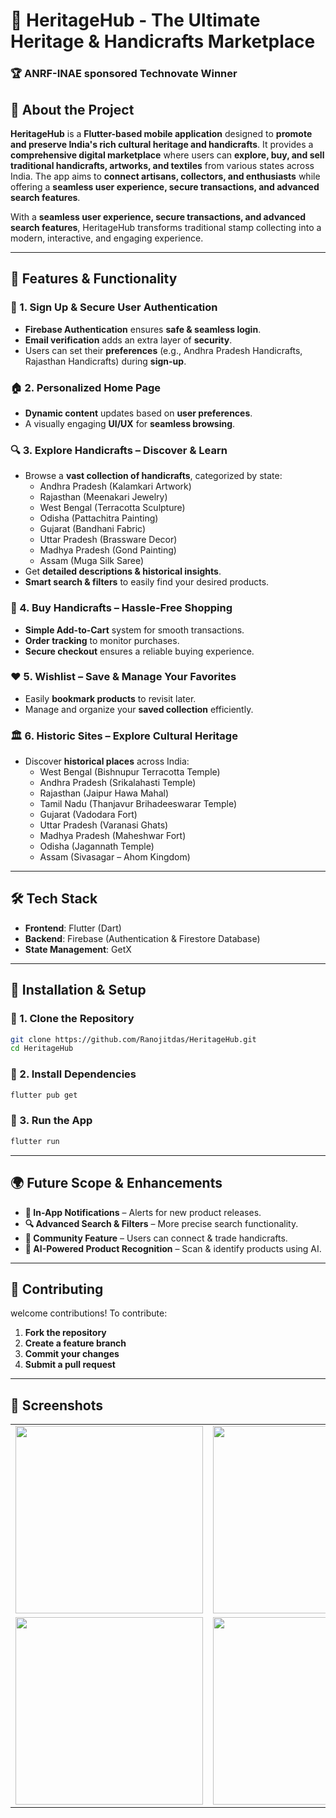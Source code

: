 # 📮 HeritageHub - The Ultimate Heritage & Handicrafts Marketplace

### 🏆 ANRF-INAE sponsored Technovate Winner


## 🌟 About the Project 


**HeritageHub** is a **Flutter-based mobile application** designed to **promote and preserve India's rich cultural heritage and handicrafts**. It provides a **comprehensive digital marketplace** where users can **explore, buy, and sell traditional handicrafts, artworks, and textiles** from various states across India. The app aims to **connect artisans, collectors, and enthusiasts** while offering a **seamless user experience, secure transactions, and advanced search features**.


With a **seamless user experience, secure transactions, and advanced search features**, HeritageHub transforms traditional stamp collecting into a modern, interactive, and engaging experience.

---


## 🚀 Features & Functionality

### 📝 1. Sign Up & Secure User Authentication
- **Firebase Authentication** ensures **safe & seamless login**.
- **Email verification** adds an extra layer of **security**.
- Users can set their **preferences** (e.g., Andhra Pradesh Handicrafts, Rajasthan Handicrafts) during **sign-up**.


### 🏠 2. Personalized Home Page
- **Dynamic content** updates based on **user preferences**.
- A visually engaging **UI/UX** for **seamless browsing**.


### 🔍 3. Explore Handicrafts – Discover & Learn
- Browse a **vast collection of handicrafts**, categorized by state:
  - Andhra Pradesh (Kalamkari Artwork)
  - Rajasthan (Meenakari Jewelry)
  - West Bengal (Terracotta Sculpture)
  - Odisha (Pattachitra Painting)
  - Gujarat (Bandhani Fabric)
  - Uttar Pradesh (Brassware Decor)
  - Madhya Pradesh (Gond Painting)
  - Assam (Muga Silk Saree)
- Get **detailed descriptions & historical insights**.
- **Smart search & filters** to easily find your desired products.

### 🛒 4. Buy Handicrafts – Hassle-Free Shopping
- **Simple Add-to-Cart** system for smooth transactions.
- **Order tracking** to monitor purchases.
- **Secure checkout** ensures a reliable buying experience.

### ❤️ 5. Wishlist – Save & Manage Your Favorites
- Easily **bookmark products** to revisit later.
- Manage and organize your **saved collection** efficiently.

### 🏛️ 6. Historic Sites – Explore Cultural Heritage
- Discover **historical places** across India:
  - West Bengal (Bishnupur Terracotta Temple)
  - Andhra Pradesh (Srikalahasti Temple)
  - Rajasthan (Jaipur Hawa Mahal)
  - Tamil Nadu (Thanjavur Brihadeeswarar Temple)
  - Gujarat (Vadodara Fort)
  - Uttar Pradesh (Varanasi Ghats)
  - Madhya Pradesh (Maheshwar Fort)
  - Odisha (Jagannath Temple)
  - Assam (Sivasagar – Ahom Kingdom)

---

## 🛠️ Tech Stack
- **Frontend**: Flutter (Dart)
- **Backend**: Firebase (Authentication & Firestore Database)
- **State Management**: GetX

---

## 📌 Installation & Setup
### 🔹 1. Clone the Repository
```bash
git clone https://github.com/Ranojitdas/HeritageHub.git  
cd HeritageHub
```

### 🔹 2. Install Dependencies
```bash
flutter pub get
```

### 🔹 3. Run the App
```bash
flutter run
```

---
## 🌍 Future Scope & Enhancements
- **📩 In-App Notifications** – Alerts for new product releases.
- **🔍 Advanced Search & Filters** – More precise search functionality.
- **🤝 Community Feature** – Users can connect & trade handicrafts.
- **📸 AI-Powered Product Recognition** – Scan & identify products using AI.

---

## 🤝 Contributing
welcome contributions! To contribute:

1. **Fork the repository**
2. **Create a feature branch**
3. **Commit your changes**
4. **Submit a pull request**

---
## 📸 Screenshots

<table>
  <tr>
    <td><img src="https://res.cloudinary.com/deuhpyrku/image/upload/v1747936993/HeritageHub_1_timphz.png" width="300"/></td>
    <td><img src="https://res.cloudinary.com/deuhpyrku/image/upload/v1747936998/HeritageHub_2_m7dhmv.png" width="300"/></td>
    <td><img src="https://res.cloudinary.com/deuhpyrku/image/upload/v1747936993/HeritageHub_3_gwenbx.png" width="300"/></td>
    <td><img src="https://res.cloudinary.com/deuhpyrku/image/upload/v1747936998/HeritageHub_4_pm2ohn.png" width="300"/></td>
  </tr>
  <tr>
    <td><img src="https://res.cloudinary.com/deuhpyrku/image/upload/v1747936997/HeritageHub_5_uzcjw6.png" width="300"/></td>
    <td><img src="https://res.cloudinary.com/deuhpyrku/image/upload/v1747936994/HeritageHub_6_l5prwy.png" width="300"/></td>
    <td><img src="https://res.cloudinary.com/deuhpyrku/image/upload/v1747937000/HeritageHub_7_zb2iyd.png" width="300"/></td>
    <td></td>
  </tr>
</table>
